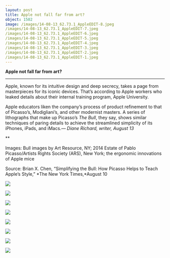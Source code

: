 ```yaml
---
layout: post
title: Apple not fall far from art?
object: 1502
image: /images/14-08-13_62.73.1_AppleEDIT-8.jpeg
/images/14-08-13_62.73.1_AppleEDIT-7.jpeg
/images/14-08-13_62.73.1_AppleEDIT-6.jpeg
/images/14-08-13_62.73.1_AppleEDIT-5.jpeg
/images/14-08-13_62.73.1_AppleEDIT-4.jpeg
/images/14-08-13_62.73.1_AppleEDIT-3.jpeg
/images/14-08-13_62.73.1_AppleEDIT-2.jpeg
/images/14-08-13_62.73.1_AppleEDIT-1.jpeg
---
```

**Apple not fall far from art?**

****

Apple, known for its intuitive design and deep secrecy, takes a page from masterpieces for its iconic devices. That’s according to Apple workers who leaked details about their internal training program, Apple University.

Apple educators liken the company’s process of product refinement to that of Picasso’s, Modigliani’s, and other modernist masters. A series of lithographs that make up Picasso’s *The Bull*, they say, shows similar techniques of paring details to achieve the streamlined simplicity of its iPhones, iPads, and iMacs.*—* *Diane Richard, writer, August 13*

**

Images: Bull images by Art Resource, NY; 2014 Estate of Pablo Picasso/Artists Rights Society (ARS), New York; the ergonomic innovations of Apple mice

Source: Brian X. Chen, “Simplifying the Bull: How Picasso Helps to Teach Apple’s Style,” *The New York Times,*August 10

![]({{siteurl.base}}/images/14-08-13_62.73.1_AppleEDIT-8.jpeg)

![]({{siteurl.base}}/images/14-08-13_62.73.1_AppleEDIT-7.jpeg)

![]({{siteurl.base}}/images/14-08-13_62.73.1_AppleEDIT-6.jpeg)

![]({{siteurl.base}}/images/14-08-13_62.73.1_AppleEDIT-5.jpeg)

![]({{siteurl.base}}/images/14-08-13_62.73.1_AppleEDIT-4.jpeg)

![]({{siteurl.base}}/images/14-08-13_62.73.1_AppleEDIT-3.jpeg)

![]({{siteurl.base}}/images/14-08-13_62.73.1_AppleEDIT-2.jpeg)

![]({{siteurl.base}}/images/14-08-13_62.73.1_AppleEDIT-1.jpeg)
